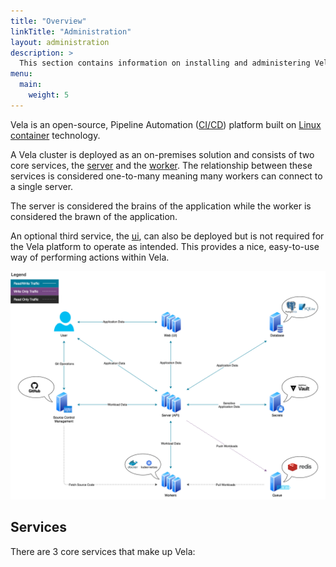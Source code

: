 ```yaml
---
title: "Overview"
linkTitle: "Administration"
layout: administration
description: >
  This section contains information on installing and administering Vela.
menu:
  main:
    weight: 5
---
```


Vela is an open-source, Pipeline Automation ([CI/CD](https://www.redhat.com/en/topics/devops/what-is-ci-cd)) platform built on [Linux container](https://linuxcontainers.org/) technology.

A Vela cluster is deployed as an on-premises solution and consists of two core services, the [server](/docs/administration/server/) and the [worker](/docs/administration/worker/). The relationship between these services is considered one-to-many meaning many workers can connect to a single server.

The server is considered the brains of the application while the worker is considered the brawn of the application.

An optional third service, the [ui](/docs/administration/ui/), can also be deployed but is not required for the Vela platform to operate as intended. This provides a nice, easy-to-use way of performing actions within Vela.

![Vela Overview](vela.png)

## Services

There are 3 core services that make up Vela:
